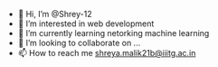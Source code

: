 - 👋 Hi, I’m @Shrey-12
- 👀 I’m interested in web development
- 🌱 I’m currently learning netorking machine learning
- 💞️ I’m looking to collaborate on ...
- 📫 How to reach me shreya.malik21b@iiitg.ac.in

<!---
Shrey-12/Shrey-12 is a ✨ special ✨ repository because its `README.md` (this file) appears on your GitHub profile.
You can click the Preview link to take a look at your changes.
--->
